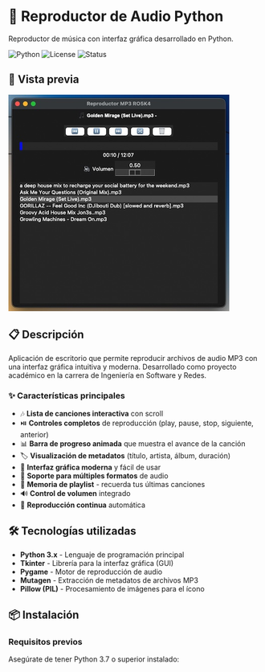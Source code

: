 # 🎵 Reproductor de Audio Python

Reproductor de música con interfaz gráfica desarrollado en Python.

![Python](https://img.shields.io/badge/Python-3.7%2B-blue.svg)
![License](https://img.shields.io/badge/license-MIT-green.svg)
![Status](https://img.shields.io/badge/status-active-success.svg)

## 📸 Vista previa

![Screenshot del Reproductor](screenshots/app.png)

## 📋 Descripción

Aplicación de escritorio que permite reproducir archivos de audio MP3 con una interfaz gráfica intuitiva y moderna. Desarrollado como proyecto académico en la carrera de Ingeniería en Software y Redes.

### ✨ Características principales

- 🎶 **Lista de canciones interactiva** con scroll
- ⏯️ **Controles completos** de reproducción (play, pause, stop, siguiente, anterior)
- 📊 **Barra de progreso animada** que muestra el avance de la canción
- 🏷️ **Visualización de metadatos** (título, artista, álbum, duración)
- 🎨 **Interfaz gráfica moderna** y fácil de usar
- 📂 **Soporte para múltiples formatos** de audio
- 💾 **Memoria de playlist** - recuerda tus últimas canciones
- 🔊 **Control de volumen** integrado
- 🔄 **Reproducción continua** automática

## 🛠️ Tecnologías utilizadas

- **Python 3.x** - Lenguaje de programación principal
- **Tkinter** - Librería para la interfaz gráfica (GUI)
- **Pygame** - Motor de reproducción de audio
- **Mutagen** - Extracción de metadatos de archivos MP3
- **Pillow (PIL)** - Procesamiento de imágenes para el ícono

## 📦 Instalación

### Requisitos previos

Asegúrate de tener Python 3.7 o superior instalado:
```bash

